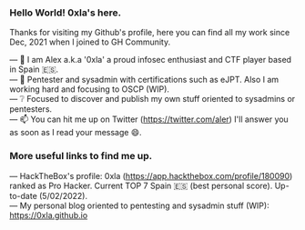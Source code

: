 ### Hello World! 0xla's here.

Thanks for visiting my Github's profile, here you can find all my work since Dec, 2021 when I joined to GH Community. 

— :man: I am Alex a.k.a '0xla' a proud infosec enthusiast and CTF player based in Spain :es:.\
— :notebook: Pentester and sysadmin with certifications such as eJPT. Also I am working hard and focusing to OSCP (WIP).\
— :grey_question: Focused to discover and publish my own stuff oriented to sysadmins or pentesters.\
— :mailbox: You can hit me up on Twitter (https://twitter.com/aler) I'll answer you as soon as I read your message :smile:.

### More useful links to find me up.

— HackTheBox's profile: 0xla (https://app.hackthebox.com/profile/180090) ranked as Pro Hacker. Current TOP 7 Spain :es: (best personal score). Up-to-date (5/02/2022).\
— My personal blog oriented to pentesting and sysadmin stuff (WIP): https://0xla.github.io
